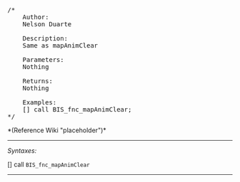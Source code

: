 <pre>/*
	Author:
	Nelson Duarte

	Description:
	Same as mapAnimClear

	Parameters:
	Nothing

	Returns:
	Nothing

	Examples:
	[] call BIS_fnc_mapAnimClear;
*/</pre>*(Reference Wiki "placeholder")*<!-- Remove this after fill-in -->


---
*Syntaxes:*

[] call `BIS_fnc_mapAnimClear`

---
